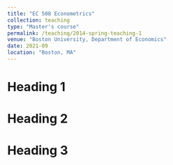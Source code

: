 ```yaml
---
title: "EC 508 Econometrics"
collection: teaching
type: "Master's course"
permalink: /teaching/2014-spring-teaching-1
venue: "Boston University, Department of Economics"
date: 2021-09
location: "Boston, MA"
---
```




Heading 1
======

Heading 2
======

Heading 3
======
